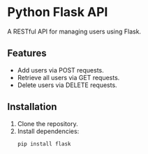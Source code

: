 # Python Flask API

A RESTful API for managing users using Flask.

## Features
- Add users via POST requests.
- Retrieve all users via GET requests.
- Delete users via DELETE requests.

## Installation
1. Clone the repository.
2. Install dependencies:
   ```bash
   pip install flask
